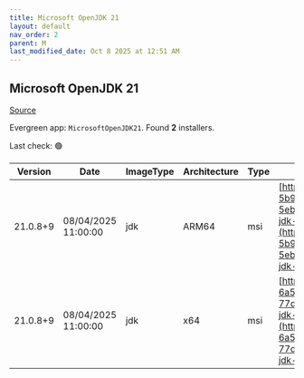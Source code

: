 ```yaml
---
title: Microsoft OpenJDK 21
layout: default
nav_order: 2
parent: M
last_modified_date: Oct 8 2025 at 12:51 AM
---
```


## Microsoft OpenJDK 21

[Source](https://www.microsoft.com/openjdk)

Evergreen app: `MicrosoftOpenJDK21`. Found **2** installers.

Last check: 🟢

| Version  | Date                | ImageType | Architecture | Type | URI                                                                                                                                                                                                                                                                                                                                              |
| -------- | ------------------- | --------- | ------------ | ---- | ------------------------------------------------------------------------------------------------------------------------------------------------------------------------------------------------------------------------------------------------------------------------------------------------------------------------------------------------ |
| 21.0.8+9 | 08/04/2025 11:00:00 | jdk       | ARM64        | msi  | [https://download.visualstudio.microsoft.com/download/pr/f42d0f27-5b9c-452a-9a95-5eb6bc33dbb1/a92cf94a5fc163511ec3698ec75bf4a9/microsoft-jdk-21.0.8-windows-aarch64.msi](https://download.visualstudio.microsoft.com/download/pr/f42d0f27-5b9c-452a-9a95-5eb6bc33dbb1/a92cf94a5fc163511ec3698ec75bf4a9/microsoft-jdk-21.0.8-windows-aarch64.msi) |
| 21.0.8+9 | 08/04/2025 11:00:00 | jdk       | x64          | msi  | [https://download.visualstudio.microsoft.com/download/pr/afa7840a-6a51-4fb4-a321-77dd039ba481/c88e3fa5a260618016e712a6606b3b9a/microsoft-jdk-21.0.8-windows-x64.msi](https://download.visualstudio.microsoft.com/download/pr/afa7840a-6a51-4fb4-a321-77dd039ba481/c88e3fa5a260618016e712a6606b3b9a/microsoft-jdk-21.0.8-windows-x64.msi)         |
